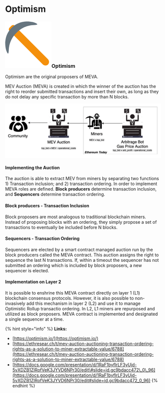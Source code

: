 # Optimism

### ![](../../.gitbook/assets/image%20%288%29.png)Optimism

Optimism are the original proposers of MEVA.

MEV Auction \(MEVA\) is created in which the winner of the auction has the right to reorder submitted transactions and insert their own, as long as they do not delay any specific transaction by more than N blocks.

![MEVA on Ethereum](../../.gitbook/assets/image%20%287%29.png)

#### Implementing the Auction <a id="implementing-the-auction"></a>

The auction is able to extract MEV from miners by separating two functions 1\) Transaction inclusion; and 2\) transaction ordering. In order to implement MEVA roles are defined. **Block producers** determine transaction inclusion, and **Sequencers** determine transaction ordering.

#### Block producers - Transaction Inclusion <a id="block-producers-transaction-inclusion"></a>

Block proposers are most analogous to traditional blockchain miners. Instead of proposing blocks with an ordering, they simply propose a set of transactions to eventually be included before N blocks.

#### Sequencers - Transaction Ordering <a id="sequencers-transaction-ordering"></a>

Sequencers are elected by a smart contract managed auction run by the block producers called the MEVA contract. This auction assigns the right to sequence the last N transactions. If, within a timeout the sequencer has not submitted an ordering which is included by block proposers, a new sequencer is elected.

#### Implementation on Layer 2 <a id="implementation-on-layer-2"></a>

It is possible to enshrine this MEVA contract directly on layer 1 \(L1\) blockchain consensus protocols. However, it is also possible to non-invasively add this mechanism in layer 2 \(L2\) and use it to manage Optimistic Rollup transactio ordering. In L2, L1 miners are repurposed and utilized as block proposers. MEVA contract is implemented and designated a single sequencer at a time.

{% hint style="info" %}
**Links:**

* [https://optimism.io/](https://optimism.io/)
* [https://ethresear.ch/t/mev-auction-auctioning-transaction-ordering-rights-as-a-solution-to-miner-extractable-value/6788](https://ethresear.ch/t/mev-auction-auctioning-transaction-ordering-rights-as-a-solution-to-miner-extractable-value/6788)
* [https://docs.google.com/presentation/d/1RaF1byflrLF3yUjd-5vXDZB1ZIRofVeK3JYVD6NPr30/edit\#slide=id.gc9bdacc472\_0\_96](https://docs.google.com/presentation/d/1RaF1byflrLF3yUjd-5vXDZB1ZIRofVeK3JYVD6NPr30/edit#slide=id.gc9bdacc472_0_96)
{% endhint %}


